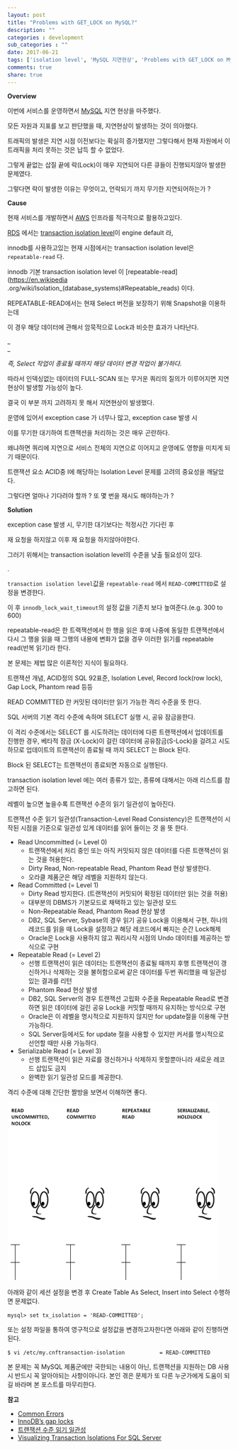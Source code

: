```yaml
---
layout: post
title: "Problems with GET_LOCK on MySQL?"
description: ""
categories : development
sub_categories : ""
date: 2017-06-21
tags: ['isolation level', 'MySQL 지연현상', 'Problems with GET_LOCK on MySQL??', 'repeatable-read 지연']
comments: true
share: true
---
```


**Overview**

  

이번에 서비스를 운영하면서 [MySQL](https://www.mysql.com/) 지연 현상을 마주했다.

모든 자원과 지표를 보고 판단했을 때, 지연현상이 발생하는 것이 의아했다.

  

트래픽의 발생은 지연 시점 이전보다는 확실히 증가했지만 그렇다해서 현재 자원에서 이 트래픽을 처리 못하는 것은 납득 할 수 없었다.

그렇게 끝없는 삽질 끝에 락(Lock)이 매우 지연되어 다른 큐들이 진행되지않아 발생한 문제였다.

  

그렇다면 락이 발생한 이유는 무엇이고, 언락되기 까지 무기한 지연되어하는가 ?  

  

  

**Cause**

  

현재 서비스를 개발하면서 [AWS](https://aws.amazon.com/ko/) 인프라를 적극적으로 활용하고있다.

[RDS](https://aws.amazon.com/ko/rds/) 에서는 [transaction isolation
level](https://support.microsoft.com/ko-kr/help/601430)이 engine default 라,

innodb를 사용하고있는 현재 시점에서는 transaction isolation level은 `repeatable-read` 다.

  

innodb 기본 transaction isolation level 이 [repeatable-read](https://en.wikipedia
.org/wiki/Isolation_\(database_systems\)#Repeatable_reads) 이다.

  

REPEATABLE-READ에서는 현재 Select 버전을 보장하기 위해 Snapshot을 이용하는데

이 경우 해당 데이터에 관해서 암묵적으로 Lock과 비슷한 효과가 나타난다.

_  
_

_즉, Select 작업이 종료될 때까지 해당 데이터 변경 작업이 불가하다._

  

따라서 인덱싱없는 데이터의 FULL-SCAN 또는 무거운 쿼리의 질의가 이루어지면 지연현상이 발생할 가능성이 높다.

  

결국 이 부분 까지 고려하지 못 해서 지연현상이 발생했다.

운영에 있어서 exception case 가 너무나 많고, exception case 발생 시

이를 무기한 대기하여 트랜잭션을 처리하는 것은 매우 곤란하다.

왜냐하면 쿼리에 지연으로 서비스 전체의 지연으로 이어지고 운영에도 영향을 미치게 되기 때문이다.

  

트랜잭션 요소 ACID중 I에 해당하는 Isolation Level 문제를 고려의 중요성을 깨달았다.

그렇다면 얼마나 기다려야 할까 ? 또 몇 번을 재시도 해야하는가 ?

  

  

**Solution**

  

exception case 발생 시, 무기한 대기보다는 적정시간 기다린 후

재 요청을 하지않고 이후 재 요청을 하지않아야한다.

그러기 위해서는 transaction isolation level의 수준을 낮출 필요성이 있다.

.

`transaction isolation level`값을 `repeatable-read` 에서 `READ-COMMITTED`로 설정을
변경한다.

이 후 `innodb_lock_wait_timeout`의 설정 값을 기존치 보다 높여준다.(e.g. 300 to 600)

  

repeatable-read은 한 트랙잭션에서 한 행을 읽은 후에 나중에 동일한 트랜잭션에서 다시 그 행을 읽을 때 그행의 내용에 변화가
없을 경우 이러한 읽기를 repeatable read(반복 읽기)라 한다.

  

본 문제는 제법 많은 이론적인 지식이 필요하다.

트랜잭션 개념, ACID정의 SQL 92표준, Isolation Level, Record lock(row lock), Gap Lock,
Phantom read 등등

  

READ COMMITTED 란 커밋된 데이터만 읽기 가능한 격리 수준을 뜻 한다.

SQL 서버의 기본 격리 수준에 속하며 SELECT 실행 시, 공유 잠금을한다.

이 격리 수준에서는 SELECT 를 시도하려는 데이터에 다른 트랜잭션에서 업데이트를 진행한 경우, 베타적 잠금 (X-Lock)이 걸린
데이터에 공유잠금(S-Lock)을 걸려고 시도하므로 업데이트의 트랜잭션이 종료될 때 까지 SELECT 는 Block 된다.

Block 된 SELECT는 트랜잭션이 종료되면 자동으로 실행된다.

  

transaction isolation level 에는 여러 종류가 있는, 종류에 대해서는 아래 리스트를 참고하면 된다.

레벨이 높으면 높을수록 트랜잭션 수준의 읽기 일관성이 높아진다.

트랜잭션 수준 읽기 일관성(Transaction-Level Read Consistency)은 트랜잭션이 시작된 시점을 기준으로 일관성 있게
데이터를 읽어 들이는 것 을 뜻 한다.

  

  * Read Uncommitted (= Level 0)
    * 트랜잭션에서 처리 중인 또는 아직 커밋되지 않은 데이터를 다른 트랜잭션이 읽는 것을 허용한다.
    * Dirty Read, Non-repeatable Read, Phantom Read 현상 발생한다.
    * 오라클 제품군은 해당 레벨을 지원하지 않는다.
  * Read Committed (= Level 1)
    * Dirty Read 방지한다. (트랜잭션이 커밋되어 확정된 데이터만 읽는 것을 허용)
    * 대부분의 DBMS가 기본모드로 채택하고 있는 일관성 모드
    * Non-Repeatable Read, Phantom Read 현상 발생
    * DB2, SQL Server, Sybase의 경우 읽기 공유 Lock을 이용해서 구현, 하나의 레코드를 읽을 때 Lock을 설정하고 해당 레코드에서 빠지는 순간 Lock해제
    * Oracle은 Lock을 사용하지 않고 쿼리시작 시점의 Undo 데이터를 제공하는 방식으로 구현
  * Repeatable Read (= Level 2)
    * 선행 트랜잭션이 읽은 데이터는 트랜잭션이 종료될 때까지 후행 트랜잭션이 갱신하거나 삭제하는 것을 불허함으로써 같은 데이터를 두번 쿼리했을 때 일관성 있는 결과를 리턴
    * Phantom Read 현상 발생
    * DB2, SQL Server의 경우 트랜잭션 고립화 수준을 Repeatable Read로 변경하면 읽은 데이터에 걸린 공유 Lock을 커밋할 때까지 유지하는 방식으로 구현
    * Oracle은 이 레벨을 명시적으로 지원하지 않지만 for update절을 이용해 구현 가능하다.
    * SQL Server등에서도 for update 절을 사용할 수 있지만 커서를 명시적으로 선언할 때만 사용 가능하다.
  * Serializable Read (= Level 3)
    * 선행 트랜잭션이 읽은 자료를 갱신하거나 삭제하지 못할뿐아니라 새로운 레코드 삽입도 금지
    * 완벽한 읽기 일관성 모드를 제공한다.

  

격리 수준에 대해 간단한 짤방을 보면서 이해하면 좋다.

  

![](/assets/images/posts/765/2164D84E594A150D136E36.GIF)

  

  

아래와 같이 세션 설정을 변경 후 Create Table As Select, Insert into Select 수행하면 문제없다.

  

    mysql> set tx_isolation = 'READ-COMMITTED';

  

  
또는 설정 파일을 통하여 영구적으로 설정값을 변경하고자한다면 아래와 같이 진행하면된다.

  

    $ vi /etc/my.cnftransaction-isolation           = READ-COMMITTED

  

본 문제는 꼭 MySQL 제품군에만 국한되는 내용이 아닌, 트랜잭션을 지원하는 DB 사용 시 반드시 꼭 알아야되는 사항이아니다. 본인 겪은
문제가 또 다른 누군가에게 도움이 되길 바라며 본 포스트를 마무리한다.

  

  

**참고**

  

  * [Common Errors](https://github.com/nZEDb/nZEDb/wiki/Common-Errors)
  * [InnoDB’s gap locks](https://www.percona.com/blog/2012/03/27/innodbs-gap-locks/)
  * [트랜잭션 수준 읽기 일관성](http://wiki.gurubee.net/pages/viewpage.action?pageId=3900389)
  * [Visualizing Transaction Isolations For SQL Server](http://michaeljswart.com/tag/transaction-isolation-levels/)

  


